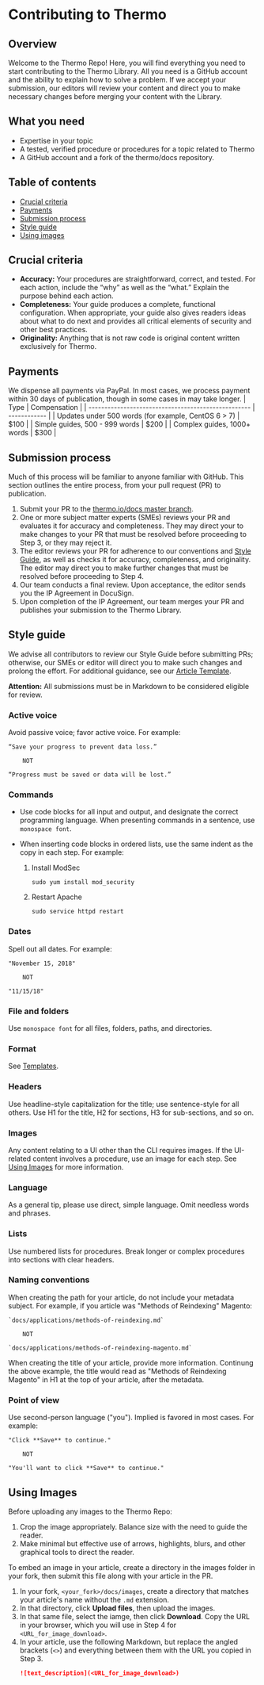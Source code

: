 # Contributing to Thermo

## Overview
Welcome to the Thermo Repo! Here, you will find everything you need to start contributing to the Thermo Library. All you need is a GitHub account and the ability to explain how to solve a problem. If we accept your submission, our editors will review your content and direct you to make necessary changes before merging your content with the Library.

## What you need
* Expertise in your topic
* A tested, verified procedure or procedures for a topic related to Thermo
* A GitHub account and a fork of the thermo/docs repository.

## Table of contents
* [Crucial criteria](#crucial-criteria)
* [Payments](#payments)
* [Submission process](#submission-process)
* [Style guide](#style-guide)
* [Using images](#using-images)

## Crucial criteria
* **Accuracy:** Your procedures are straightforward, correct, and tested. For each action, include the “why” as well as the “what.” Explain the purpose behind each action.
* **Completeness:** Your guide produces a complete, functional configuration. When appropriate, your guide also gives readers ideas about what to do next and provides all critical elements of security and other best practices.
* **Originality:** Anything that is not raw code is original content written exclusively for Thermo.

## Payments
We dispense all payments via PayPal. In most cases, we process payment within 30 days of publication, though in some cases in may take longer.
  | Type                                                | Compensation |
  | --------------------------------------------------- | ------------ |
  | Updates under 500 words (for example, CentOS 6 > 7) |     $100     |
  | Simple guides, 500 - 999 words                      |     $200     |
  | Complex guides, 1000+ words                         |     $300     |
 
## Submission process
Much of this process will be familiar to anyone familiar with GitHub. This section outlines the entire process, from your pull request (PR) to publication.

1. Submit your PR to the [thermo.io/docs master branch](https://github.com/thermoio/docs).
2. One or more subject matter experts (SMEs) reviews your PR and evaluates it for accuracy and completeness. They may direct your to make changes to your PR that must be resolved before proceeding to Step 3, or they may reject it.
3. The editor reviews your PR for adherence to our conventions and [Style Guide](#style-guide), as well as checks it for accuracy, completeness, and originality. The editor may direct you to make further changes that must be resolved before proceeding to Step 4.
4. Our team conducts a final review. Upon acceptance, the editor sends you the IP Agreement in DocuSign.
5. Upon completion of the IP Agreement, our team merges your PR and publishes your submission to the Thermo Library.

## Style guide
We advise all contributors to review our Style Guide before submitting PRs; otherwise, our SMEs or editor will direct you to make such changes and prolong the effort. For additional guidance, see our [Article Template](https://github.com/thermoio/docs/blob/master/ARTICLE_TEMPLATE.md).

**Attention:** All submissions must be in Markdown to be considered eligible for review.

### Active voice
Avoid passive voice; favor active voice. For example:

    “Save your progress to prevent data loss.”

        NOT

    “Progress must be saved or data will be lost.”

### Commands
* Use code blocks for all input and output, and designate the correct programming language. When presenting commands in a sentence, use `monospace font`. 
* When inserting code blocks in ordered lists, use the same indent as the copy in each step. For example:
  
  1. Install ModSec
     ```shell
     sudo yum install mod_security
     ```
  2. Restart Apache
     ```shell
     sudo service httpd restart
     ```
     
### Dates
Spell out all dates. For example:

    "November 15, 2018"
     
        NOT
     
    "11/15/18"
 
### File and folders
Use `monospace font` for all files, folders, paths, and directories.
 
### Format
See [Templates](#templates).
 
### Headers
Use headline-style capitalization for the title; use sentence-style for all others. Use H1 for the title, H2 for sections, H3 for sub-sections, and so on.

### Images
Any content relating to a UI other than the CLI requires images. If the UI-related content involves a procedure, use an image for each step. See [Using Images](#using-images) for more information.

### Language
As a general tip, please use direct, simple language. Omit needless words and phrases. 

### Lists
Use numbered lists for procedures. Break longer or complex procedures into sections with clear headers.

### Naming conventions
When creating the path for your article, do not include your metadata subject. For example, if you article was "Methods of Reindexing" Magento:

    `docs/applications/methods-of-reindexing.md`

        NOT
        
    `docs/applications/methods-of-reindexing-magento.md`
    
When creating the title of your article, provide more information. Continung the above example, the title would read as "Methods of Reindexing Magento" in H1 at the top of your article, after the metadata.

### Point of view
Use second-person language ("you"). Implied is favored in most cases. For example:

    "Click **Save** to continue."
    
        NOT
        
    "You'll want to click **Save** to continue."

## Using Images
Before uploading any images to the Thermo Repo:
1. Crop the image appropriately. Balance size with the need to guide the reader.
2. Make minimal but effective use of arrows, highlights, blurs, and other graphical tools to direct the reader. 

To embed an image in your article, create a directory in the images folder in your fork, then submit this file along with your article in the PR.

1. In your fork, `<your_fork>/docs/images`, create a directory that matches your article's name without the `.md` extension.
2. In that directory, click **Upload files**, then upload the images.
3. In that same file, select the iamge, then click **Download**. Copy the URL in your browser, which you will use in Step 4 for `<URL_for_image_download>`.
4. In your article, use the following Markdown, but replace the angled brackets (`<>`) and everything between them with the URL you copied in Step 3.
   ```markdown
   ![text_description](<URL_for_image_download>)
   ```
